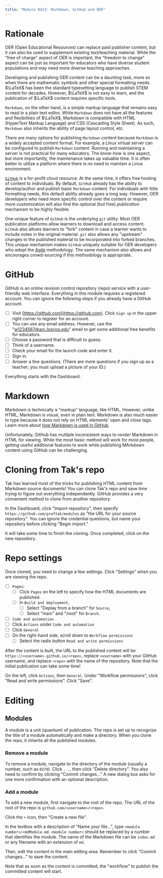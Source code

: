 ```yaml
---
title: "Module 0423: Markdown, GitHub and OER"
---
```


# Rationale

OER (Open Educational Resources) can replace paid publisher content, but it can also be used to supplement existing text/teaching material. While the "free of charge" aspect of OER is important, the "freedom to change" aspect can be just as important for educators who have diverse student populations and may need more diverse teaching approaches.

Developing and publishing OER content can be a daunting task, more so when there are mathematic symbols and other special formatting needs. $\LaTeX$ has been the standard typesetting language to publish STEM content for decades. However, $\LaTeX$ is not easy to learn, and the publication of $\LaTeX$ content requires specific tools.

`Markdown`, on the other hand, is a simple markup language that remains easy to read in a plain text editor. While `Markdown` does not have all the features and flexibilities of $\LaTeX$, Markdown is compatible with HTML (HyperText Markup Language) and CSS (Cascading Style Sheet). As such, `Markdown` also inherits the ability of page layout control, etc.

There are many options for publishing `Markdown` content because `Markdown` is a widely accepted content format. For example, a Linux virtual server can be configured to publish `Markdown` content. Running and maintaining a server is not practical for many educators. The know-how is one aspect, but more importantly, the maintenance takes up valuable time. It is often better to utilize a platform where there is no need to maintain a Linux environment.

[`GitHub`](https://github.com) is a for-profit cloud resource. At the same time, it offers free hosting of content to individuals. By default, `GitHub` already has the ability to develop/author and publish basic `Markdown` content. For individuals with little formatting needs, this default ability already goes a long way. However, OER developers who need more specific control over the content or require more customization will also find the optional (but free) *publication* mechanism to be highly flexible.

One unique feature of `GitHub` is the underlying `git` utility. Most OER publication platforms allow learners to download and access content. `GitHub` also allows learners to "fork" content in case a learner wants to include notes in the original material. `git` also allows any "upstream" changes to the published material to be incorporated into forked branches. This unique mechanism makes `GitHub` uniquely suitable for OER developers who adopt the [Agile](https://en.wikipedia.org/wiki/Agile_software_development) methodology. The same mechanism also allows and encourages crowd-sourcing if this methodology is appropriate.

# GitHub

GitHub is an online revision control repository (repo) service with a user-friendly web interface. Everything in this module requires a registered account. You can ignore the following steps if you already have a GitHub account.

* [ ] Visit [https://github.com](https://github.com). Click `Sign up` in the upper right corner to register for an account.
* [ ] You can use any email address. However, use the "w1234567@arc.losrios.edu" email to get some additional free benefits for educators.
* [ ] Choose a password that is difficult to guess.
* [ ] Think of a username.
* [ ] Check your email for the launch code and enter it.
* [ ] Sign in.
* [ ] Answer a few questions. (There are more questions if you sign up as a teacher; you must upload a picture of your ID.)

Everything starts with the Dashboard.

# Markdown

Markdown is technically a "markup" language, like HTML. However, unlike HTML, Markdown is visual, even in plain text. Markdown is also much easier to type because it does not rely on HTML elements' open and close tags. Learn more about [how Markdown is used in GitHub](https://docs.github.com/en/get-started/writing-on-github).

Unfortunately, GitHub has multiple inconsistent ways to *render* Markdown in HTML for viewing. While the most basic method will work for most people, getting useful additional features to work while publishing MArkdown content using GitHub can be challenging.

# Cloning from Tak's repo

Tak has learned most of the tricks for publishing HTML content from Markdown source documents! You can clone Tak's repo and save time trying to figure out everything independently. GitHub provides a very convenient method to clone from another repository. 

In the Dashboard, click "Import repository", then specify `https://github.com/proftak/modules` as "the URL for your source repository". You can ignore the credential questions, but name your repository before clicking "Begin import."

It will take some time to finish the cloning. Once completed, click on the new repository. 

# Repo settings

Once cloned, you need to change a few settings. Click "Settings" when you are viewing the repo.

* [ ] `Pages`:
  * [ ]  Click `Pages` on the left to specify how the HTML documents are published.
  * [ ] In `Build and deployment`,
    * [ ] Select "Deplay from a branch" for `Source`,
    * [ ] Select "main" and "/root" for `Branch`.
* [ ]  `Code and automation`
  * [ ] Click `Actions` under `Code and automation`
  * [ ] Click `General`
  * [ ] On the right-hand side, scroll down to `Workflow permissions`
    * [ ] Select the radio button `Read and write permissions`
 
After the content is built, the URL to the published content will be `https://<username>.github.io/<repo>`, replace `<username>` with your GitHub username, and replace `<repo>` with the name of the repository. Note that the initial publication can take some time!

On the left, click `Actions`, then `General`. Under "Workflow permissions", click "Read and write permissions". Click "Save".

# Editing

## Modules

A module is a unit (quantum) of publication. The repo is set up to recognize the title of a module automatically and make a directory. When you clone the repo, it inherits all the published modules. 

### Remove a module

To remove a module, navigate to the directory of the module (usually a number, such as `0279`). Click `...`, then click "Delete directory". You also need to confirm by clicking "Commit changes..." A new dialog box asks for one more confirmation with an optional description.

### Add a module

To add a new module, first navigate to the root of the repo. The URL of the root of the repo is `github.com/<username>/<repo>`.

Click the `+` icon, then "Create a new file".

In the textbox with a description of "Name your file...", type `<module number>/<mdModule.md`. `<module number>` should be replaced by a number that identifies the module. The name of the Markdown file can be `index.md` or any filename with an extension of `md`.

Then, edit the content in the main editing area. Remember to click "Commit changes..." to save the content.

Note that as soon as the content is committed, the "workflow" to publish the committed content will start. 
